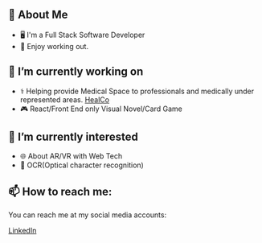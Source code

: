 <!--
**Knkjett/knkjett** is a ✨ _special_ ✨ repository because its `README.md` (this file) appears on your GitHub profile.

Here are some ideas to get you started:

- 🔭 I’m currently working on ...
- 🌱 I’m currently learning ...
- 👯 I’m looking to collaborate on ...
- 🤔 I’m looking for help with ...
- 💬 Ask me about ...
- 📫 How to reach me: ...
- 😄 Pronouns: ...
- ⚡ Fun fact: ...
-->

## 📖 About Me
- 🖥 I'm a Full Stack Software Developer
- 💪 Enjoy working out.

## 🔭 I’m currently working on
- ⚕️ Helping provide Medical Space to professionals and medically under represented areas. [HealCo](https://healco.us)
- 🎮 React/Front End only Visual Novel/Card Game

## 🌱 I’m currently interested 
- 🌐 About AR/VR with Web Tech
- 🔭 OCR(Optical character recognition)

## 📫 How to reach me:
You can reach me at my social media accounts:

[LinkedIn](https://www.linkedin.com/in/kevin-zheng4783/)
